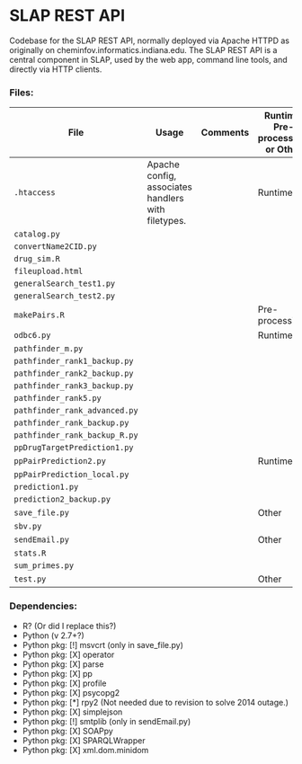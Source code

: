 # SLAP REST API

Codebase for the SLAP REST API, normally deployed
via Apache HTTPD as originally on cheminfov.informatics.indiana.edu.  The SLAP REST API
is a central component in SLAP, used by the web app, command line tools, and directly
via HTTP clients.

### Files:

|File|Usage|Comments|Runtime, Pre-processing, or Other|
|---|---|---|---|
|`.htaccess`|Apache config, associates handlers with filetypes.||Runtime|
|`catalog.py`||||
|`convertName2CID.py`||||
|`drug_sim.R`||||
|`fileupload.html`||||
|`generalSearch_test1.py`||||
|`generalSearch_test2.py`||||
|`makePairs.R`|||Pre-processing|
|`odbc6.py`|||Runtime|
|`pathfinder_m.py`||||
|`pathfinder_rank1_backup.py`||||
|`pathfinder_rank2_backup.py`||||
|`pathfinder_rank3_backup.py`||||
|`pathfinder_rank5.py`||||
|`pathfinder_rank_advanced.py`||||
|`pathfinder_rank_backup.py`||||
|`pathfinder_rank_backup_R.py`||||
|`ppDrugTargetPrediction1.py`||||
|`ppPairPrediction2.py`|||Runtime|
|`ppPairPrediction_local.py`||||
|`prediction1.py`||||
|`prediction2_backup.py`||||
|`save_file.py`|||Other|
|`sbv.py`||||
|`sendEmail.py`|||Other|
|`stats.R`||||
|`sum_primes.py`||||
|`test.py`|||Other|


### Dependencies:

 *	R? (Or did I replace this?)
 *	Python (v 2.7+?)
 *	Python pkg: [!] msvcrt		(only in save_file.py)
 *	Python pkg: [X] operator
 *	Python pkg: [X] parse 
 *	Python pkg: [X] pp
 *	Python pkg: [X] profile
 *	Python pkg: [X] psycopg2
 *	Python pkg: [*] rpy2		(Not needed due to revision to solve 2014 outage.)
 *	Python pkg: [X] simplejson
 *	Python pkg: [!] smtplib		(only in sendEmail.py)
 *	Python pkg: [X] SOAPpy
 *	Python pkg: [X] SPARQLWrapper
 *	Python pkg: [X] xml.dom.minidom

